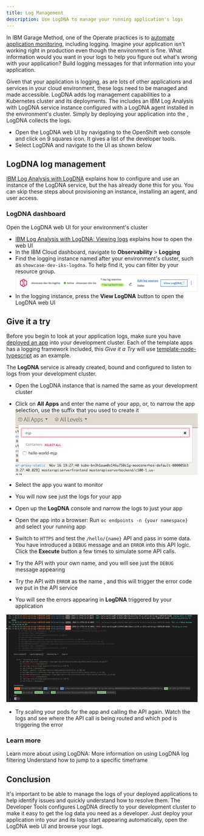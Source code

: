 ```yaml
---
title: Log Management
description: Use LogDNA to manage your running application's logs
---
```



In IBM Garage Method, one of the Operate practices is to [automate application monitoring](https://www.ibm.com/garage/method/practices/manage/practice_automated_monitoring/), including logging. Imagine your application isn't working right in production even though the environment is fine. What information would you want in your logs to help you figure out what's wrong with your application? Build logging messages for that information into your application.

Given that your application is logging, as are lots of other applications and services in your cloud environment, these logs need to be managed and made accessible. LogDNA adds log management capabilities to a Kubernetes cluster and its deployments. The <Globals name="env" /> includes an IBM Log Analysis with LogDNA service instance configured with a LogDNA agent installed in the environment's cluster. Simply by deploying your application into the <Globals name="env" />, LogDNA collects the logs.

- Open the LogDNA web UI by navigating to the OpenShift web console and click on 9 squares icon. It gives a list of the developer tools.
- Select LogDNA and navigate to the UI as shown below


## LogDNA log management

[IBM Log Analysis with LogDNA](https://cloud.ibm.com/docs/services/Log-Analysis-with-LogDNA) explains how to configure and use an instance of the LogDNA service, but the <Globals name="env" /> has already done this for you. You can skip these steps about provisioning an instance, installing an agent, and user access.

### LogDNA dashboard

Open the LogDNA web UI for your environment's cluster
- [IBM Log Analysis with LogDNA: Viewing logs](https://cloud.ibm.com/docs/log-analysis?topic=log-analysis-getting-started#getting-started_step4)
explains how to open the web UI
- In the IBM Cloud dashboard, navigate to **Observability** > **Logging**
- Find the logging instance named after your environment's cluster, such as `showcase-dev-iks-logdna`. To help find it,
you can filter by your resource group.
    ![LogDNA Logging Instance](../images/log-management/logdna-logging-instance.png)
- In the logging instance, press the **View LogDNA** button to open the LogDNA web UI

## Give it a try

Before you begin to look at your application logs, make sure you have [deployed an app](/developer-intermediate/deploy-app) into your development cluster. Each of the template apps has a logging framework included, this _Give it a Try_ will use [template-node-typescript](https://github.com/IBM/template-node-typescript) as an example.

The **LogDNA** service is already created, bound and configured to listen to logs from your development cluster.

- Open the LogDNA instance that is named the same as your development cluster
- Click on **All Apps** and enter the name of your app, or, to narrow the app selection, use the suffix that you used to create it
![AllAps](../images/log-management/allapps.png)
- Select the app you want to monitor

- You will now see just the logs for your app

- Open up the **LogDNA** console and narrow the logs to just your app

- Open the app into a browser: Run `oc endpoints -n {your namespace}` and select your running app
- Switch to `HTTPS` and test the `/hello/{name}` API and pass in some data. You have introduced a `DEBUG` message and an `ERROR` into this API logic. Click the **Execute** button a few times to simulate some API calls.
- Try the API with your own name, and you will see just the `DEBUG` message appearing
- Try the API with `ERROR` as the name , and this will trigger the error code we put in the API service

- You will see the errors appearing in **LogDNA** triggered by your application

![Error](../images/log-management/errorcondition.png)

- Try scaling your pods for the app and calling the API again. Watch the logs and see where the API call is being routed and which pod is triggering the error

### Learn more

Learn more about using LogDNA:
<AnchorLinks>
  <AnchorLink to="https://docs.logdna.com/docs/filters">More information on using LogDNA log filtering</AnchorLink>
  <AnchorLink to="https://docs.logdna.com/docs/time">Understand how to jump to a specific timeframe</AnchorLink>
</AnchorLinks>

## Conclusion

It's important to be able to manage the logs of your deployed applications to help identify issues and quickly understand how to resolve them. The Developer Tools configures LogDNA directly to your development cluster to make it easy to get the log data you need as a developer. Just deploy your application into your <Globals name="env" /> and its logs start appearing automatically, open the LogDNA web UI and browse your logs.
